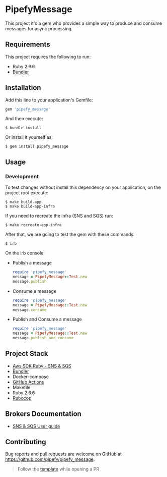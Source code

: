 # PipefyMessage

This project it's a gem who provides a simple way to produce and consume messages for async processing.

## Requirements

This project requires the following to run:

- Ruby 2.6.6
- [Bundler](https://bundler.io/)

## Installation

Add this line to your application's Gemfile:

```ruby
gem 'pipefy_message'
```

And then execute:

    $ bundle install

Or install it yourself as:

    $ gem install pipefy_message

## Usage

### Development

To test changes without install this dependency on your application, on the project root execute:

    $ make build-app
    $ make build-app-infra

If you need to recreate the infra (SNS and SQS) run:

    $ make recreate-app-infra

After that, we are going to test the gem with these commands:

    $ irb

On the irb console:

* Publish a message
    ```ruby
    require 'pipefy_message'
    message = PipefyMessage::Test.new
    message.publish
    ```

* Consume a message
    ```ruby
    require 'pipefy_message'
    message = PipefyMessage::Test.new
    message.consume
    ```

* Publish and Consume a message
    ```ruby
    require 'pipefy_message'
    message = PipefyMessage::Test.new
    message.publish_and_consume
    ```

## Project Stack

- [Aws SDK Ruby - SNS & SQS](https://github.com/aws/aws-sdk-ruby)
- [Bundler](https://bundler.io/)
- Docker-compose
- [GitHub Actions](https://docs.github.com/en/actions)
- Makefile
- Ruby 2.6.6
- [Rubocop](https://github.com/rubocop/rubocop)

## Brokers Documentation

* [SNS & SQS User guide](https://github.com/pipefy/pipefy_message/tree/main/lib/pipefy_message/broker/aws/README.md)

## Contributing

Bug reports and pull requests are welcome on GitHub at https://github.com/pipefy/pipefy_message.

> Follow the [template](https://github.com/pipefy/pipefy_message/blob/main/.github/pull_request_template.md) while opening a PR

